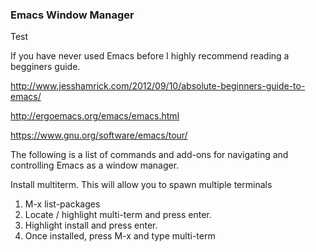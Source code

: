 ### Emacs Window Manager

Test

If you have never used Emacs before I highly recommend reading a begginers guide.

http://www.jesshamrick.com/2012/09/10/absolute-beginners-guide-to-emacs/

http://ergoemacs.org/emacs/emacs.html

https://www.gnu.org/software/emacs/tour/

The following is a list of commands and add-ons for navigating and controlling Emacs as a window manager.

Install multiterm. This will allow you to spawn multiple terminals

1. M-x list-packages
2. Locate / highlight multi-term and press enter.
3. Highlight install and press enter. 
4. Once installed, press M-x and type multi-term


